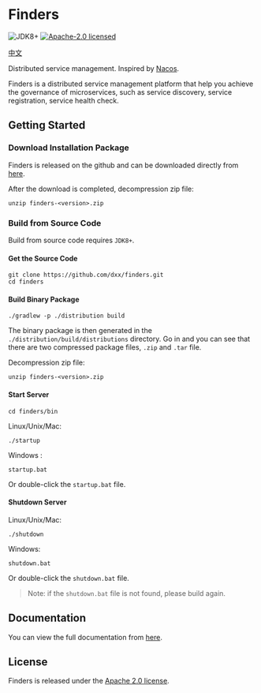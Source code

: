 # Finders

![JDK8+](https://img.shields.io/badge/JDK-1.8%2B-B07219)
[![Apache-2.0 licensed](https://img.shields.io/github/license/dxx/finders.svg?color=4EB1BA)](./LICENSE)

[中文](./README_zh.md)

Distributed service management. Inspired by [Nacos](https://github.com/alibaba/nacos).

Finders is a distributed service management platform that help you achieve the governance of microservices, such as service discovery, service registration, service health check. 

## Getting Started

### Download Installation Package

Finders is released on the github and can be downloaded directly from [here](https://github.com/dxx/finders/releases).

After the download is completed, decompression zip file:

```shell
unzip finders-<version>.zip
```

### Build from Source Code

Build from source code requires `JDK8+`.

#### Get the Source Code

```shell
git clone https://github.com/dxx/finders.git
cd finders
```

#### Build Binary Package

```shell
./gradlew -p ./distribution build
```

The binary package is then generated in the `./distribution/build/distributions` directory. Go in and you can see that there are two compressed package files,  `.zip` and `.tar` file.

Decompression zip file:

```shell
unzip finders-<version>.zip
```

#### Start Server

```shell
cd finders/bin
```

Linux/Unix/Mac:

```shell
./startup
```

Windows :

```shell
startup.bat
```

Or double-click the `startup.bat` file.

#### Shutdown Server

Linux/Unix/Mac:

```shell
./shutdown
```

Windows:

```
shutdown.bat
```

Or double-click the `shutdown.bat` file.

> Note: if the `shutdown.bat` file is not found, please build again.

## Documentation

You can view the full documentation from [here](https://dxx.github.io/finders).

## License

Finders is released under the [Apache 2.0 license](./LICENSE).
